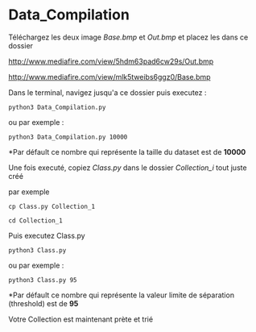 # Data_Compilation

Téléchargez les deux image *Base.bmp* et *Out.bmp* et placez les dans ce dossier

http://www.mediafire.com/view/5hdm63pad6cw29s/Out.bmp

http://www.mediafire.com/view/mlk5tweibs6ggz0/Base.bmp


Dans le terminal, navigez jusqu'a ce dossier puis executez :

`python3 Data_Compilation.py`

ou par exemple :

`python3 Data_Compilation.py 10000`

*Par défault ce nombre qui représente la taille du dataset est de **10000**



Une fois executé, copiez *Class.py* dans le dossier *Collection_i* tout juste créé

par exemple

`cp Class.py Collection_1`

`cd Collection_1`

Puis executez Class.py

`python3 Class.py`

ou par exemple :

`python3 Class.py 95`

*Par défault ce nombre qui représente la valeur limite de séparation (threshold) est de **95**

Votre Collection est maintenant prète et trié 

